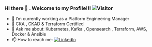 ### Hi there 👋 . Welcome to my Profile!!! ![Visitor](https://visitor-badge.laobi.icu/badge?page_id=Saliha067.repoName)

- 🔭 I’m currently working as a Platform Engineering Manager
- 🌱 CKA , CKAD & Terraform Certified 
- 💬 Ask me about: Kubernetes, Kafka , Opensearch , Terraform, AWS, Docker & Ansible 
- 📫 How to reach me: <a href="https://www.linkedin.com/in/saliha1/">![LinkedIn](https://img.shields.io/badge/LinkedIn-0077B5?style=for-the-badge&logo=linkedin&logoColor=white)</a>
              
